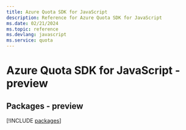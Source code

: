 ```yaml
---
title: Azure Quota SDK for JavaScript
description: Reference for Azure Quota SDK for JavaScript
ms.date: 02/21/2024
ms.topic: reference
ms.devlang: javascript
ms.service: quota
---
```

# Azure Quota SDK for JavaScript - preview
## Packages - preview
[!INCLUDE [packages](quota-index.md)]